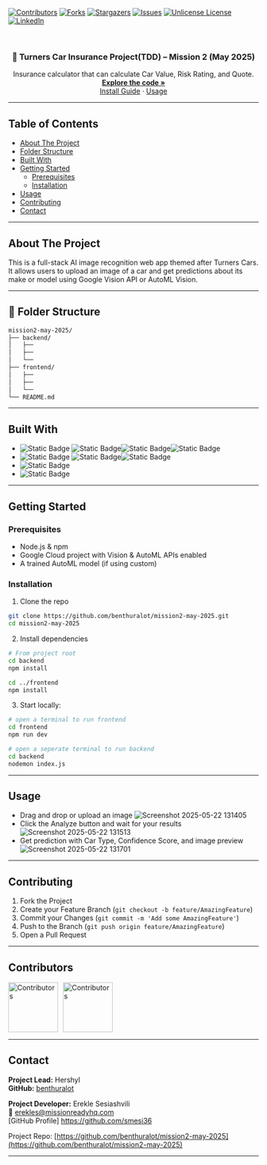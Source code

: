 <!-- Improved compatibility of back to top link: See: https://github.com/othneildrew/Best-README-Template/pull/73 -->

<a id="readme-top"></a>

<!-- PROJECT SHIELDS -->

[![Contributors][contributors-shield]][contributors-url]
[![Forks][forks-shield]][forks-url]
[![Stargazers][stars-shield]][stars-url]
[![Issues][issues-shield]][issues-url]
[![Unlicense License][license-shield]][license-url]
[![LinkedIn][linkedin-shield]][linkedin-url]

<!-- PROJECT LOGO -->

<br />
<div align="center">
  <h3 align="center">🚗 Turners Car Insurance Project(TDD) – Mission 2 (May 2025)</h3>

  <p align="center">
    Insurance calculator that can calculate Car Value, Risk Rating, and Quote.
    <br />
    <a href="https://github.com/benthuralot/mission2-may-2025"><strong>Explore the code »</strong></a>
    <br />
    <a href="#installation">Install Guide</a>
    ·
    <a href="#usage">Usage</a>
  </p>
</div>

---

## Table of Contents

- [About The Project](#about-the-project)
- [Folder Structure](#folder-structure)
- [Built With](#built-with)
- [Getting Started](#getting-started)
  - [Prerequisites](#prerequisites)
  - [Installation](#installation)
- [Usage](#usage)
- [Contributing](#contributing)
- [Contact](#contact)

---

## About The Project

This is a full-stack AI image recognition web app themed after Turners Cars. It allows users to upload an image of a car and get predictions about its make or model using Google Vision API or AutoML Vision.

---

## 📁 Folder Structure

```bash
mission2-may-2025/
├── backend/
│   ├── 
│   ├──                 
│   └──   
├── frontend/
│   ├── 
│   ├── 
│   └── 
└── README.md
```
---

## Built With

* ![Static Badge](https://img.shields.io/badge/frontend-blue?style=plastic)
![Static Badge](https://img.shields.io/badge/React-%2361DAFB?style=for-the-badge&logo=react&logoSize=auto&labelColor=black)![Static Badge](https://img.shields.io/badge/-%2341B883?style=for-the-badge&logo=vite&logoColor=%23F0DB4F&logoSize=auto&label=Vite&labelColor=%23646CFF)![Static Badge](https://img.shields.io/badge/-%232965F1?style=for-the-badge&logo=css&logoColor=white&logoSize=auto&label=css&labelColor=%23264DE4)
* ![Static Badge](https://img.shields.io/badge/backend-red?style=plastic)
![Static Badge](https://img.shields.io/badge/node.js-%23333333?style=for-the-badge&logo=node.js&logoColor=%23333333&logoSize=auto&labelColor=%23339933)![Static Badge](https://img.shields.io/badge/express.js-%23333333?style=for-the-badge&logo=express&logoColor=white&logoSize=auto&labelColor=red)
* ![Static Badge](https://img.shields.io/badge/Vertex%20Ai%20%26%20Automl-%2334A853?style=for-the-badge&logo=google&logoColor=%234285F4&logoSize=auto&label=Google%20&labelColor=%23FBBC05)
* ![Static Badge](https://img.shields.io/badge/Cloud%20run-%23EA4335?style=for-the-badge&logo=google%20cloud&logoColor=%234285F4&logoSize=auto&label=Google%20&labelColor=%23FBBC05)

---

## Getting Started

### Prerequisites

* Node.js & npm
* Google Cloud project with Vision & AutoML APIs enabled
* A trained AutoML model (if using custom)

### Installation

1. Clone the repo

```bash
git clone https://github.com/benthuralot/mission2-may-2025.git
cd mission2-may-2025
```

2. Install dependencies

```bash
# From project root
cd backend
npm install

cd ../frontend
npm install
```

3. Start locally:

```bash
# open a terminal to run frontend
cd frontend
npm run dev

# open a seperate terminal to run backend
cd backend
nodemon index.js
```

---

## Usage

* Drag and drop or upload an image
  ![Screenshot 2025-05-22 131405](https://github.com/user-attachments/assets/73ea010a-b451-4d92-96e0-25eedcfa13e6)
* Click the Analyze button and wait for your results
  ![Screenshot 2025-05-22 131513](https://github.com/user-attachments/assets/c945e15f-75c5-4157-ba01-bde457778ac2)
* Get prediction with Car Type, Confidence Score, and image preview
  ![Screenshot 2025-05-22 131701](https://github.com/user-attachments/assets/5c2f6dd9-b436-4569-8cf6-1f543d7064a5)

---

## Contributing

1. Fork the Project
2. Create your Feature Branch (`git checkout -b feature/AmazingFeature`)
3. Commit your Changes (`git commit -m 'Add some AmazingFeature'`)
4. Push to the Branch (`git push origin feature/AmazingFeature`)
5. Open a Pull Request

---

## Contributors

<div style="display: flex; gap: 10px;">
  <a href="https://github.com/benthuralot/mission2-may-2025/graphs/contributors">
  <img src="https://contrib.rocks/image?repo=benthuralot/mission2-may-2025" alt="Contributors" style="width: 100px; height: 100px;" />
  </a>

  <a href="https://github.com/benthuralot/mission2-may-2025/graphs/contributors">
  <img src="https://github.com/smesi36.png" alt="Contributors" width="100" alt="Erekle avatar" />
  </a>
</div>

---

## Contact

**Project Lead:** Hershyl<br>
**GitHub:** [benthuralot](https://github.com/benthuralot)

**Project Developer:** Erekle Sesiashvili<br>
📧 [erekles@missionreadyhq.com](mailto:erekles@missionreadyhq.com)<br>
[GitHub Profile] https://github.com/smesi36<br>

Project Repo: [https://github.com/benthuralot/mission2-may-2025](https://github.com/benthuralot/mission2-may-2025)

---

<!-- MARKDOWN LINKS -->

[contributors-shield]: https://img.shields.io/github/contributors/benthuralot/mission2-may-2025.svg?style=for-the-badge
[contributors-url]: https://github.com/benthuralot/mission2-may-2025/graphs/contributors
[forks-shield]: https://img.shields.io/github/forks/benthuralot/mission2-may-2025.svg?style=for-the-badge
[forks-url]: https://github.com/benthuralot/mission2-may-2025/network/members
[stars-shield]: https://img.shields.io/github/stars/benthuralot/mission2-may-2025.svg?style=for-the-badge
[stars-url]: https://github.com/benthuralot/mission2-may-2025/stargazers
[issues-shield]: https://img.shields.io/github/issues/benthuralot/mission2-may-2025.svg?style=for-the-badge
[issues-url]: https://github.com/benthuralot/mission2-may-2025/issues
[license-shield]: https://img.shields.io/github/license/benthuralot/mission2-may-2025.svg?style=for-the-badge
[license-url]: https://github.com/benthuralot/mission2-may-2025/blob/main/LICENSE
[linkedin-shield]: https://img.shields.io/badge/-LinkedIn-black.svg?style=for-the-badge&logo=linkedin&colorB=555
[linkedin-url]: https://linkedin.com/in/yourlinkedin
